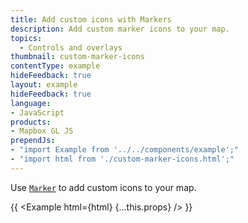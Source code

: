 ```yaml
---
title: Add custom icons with Markers
description: Add custom marker icons to your map.
topics:
  - Controls and overlays
thumbnail: custom-marker-icons
contentType: example
hideFeedback: true
layout: example
hideFeedback: true
language:
- JavaScript
products:
- Mapbox GL JS
prependJs:
- "import Example from '../../components/example';"
- "import html from './custom-marker-icons.html';"
---
```


Use [`Marker`](https://maplibre.org/maplibre-gl-js-docs/api/markers/#marker) to add custom icons to your map.

{{ <Example html={html} {...this.props} /> }}
